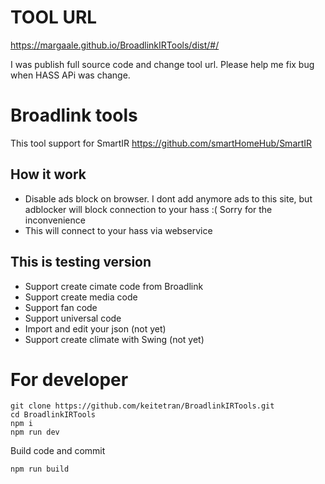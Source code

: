 # TOOL URL
https://margaale.github.io/BroadlinkIRTools/dist/#/

I was publish full source code and change tool url. Please help me fix bug when HASS APi was change. 
# Broadlink tools

This tool support for SmartIR  https://github.com/smartHomeHub/SmartIR <br>

## How it work
- Disable ads block on browser. I dont add anymore ads to this site, but adblocker will block connection to your hass :( Sorry for the inconvenience
- This will connect to your hass via webservice 

## This is  testing version 
- Support create cimate code from Broadlink
- Support create media code
- Support fan code
- Support universal code
- Import and edit your json (not yet)
- Support create climate with Swing (not yet)

# For developer 
```
git clone https://github.com/keitetran/BroadlinkIRTools.git
cd BroadlinkIRTools
npm i
npm run dev
```

Build code and commit
```
npm run build
```